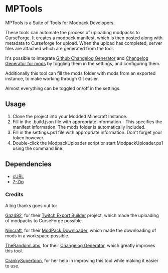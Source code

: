 # MPTools

MPTools is a Suite of Tools for Modpack Developers.

These tools can automate the process of uploading modpacks to CurseForge.
It creates a modpack manifest, which is then posted along with metadata to Curseforge for upload.
When the upload has completed, server files are attached which are generated from the tool.

It's possible to integrate [Github Changelog Generator](https://github.com/github-changelog-generator/github-changelog-generator) and [Changelog Generator for mods](https://github.com/TheRandomLabs/ChangelogGenerator) by toggling them in the settings, and configuring them.

Additionally this tool can fill the mods folder with mods from an exported instance, to make working through Git easier.

Almost everything can be toggled on/off in the settings.

## Usage
1. Clone the project into your Modded Minecraft Instance.
2. Fill in the .build.json file with appropriate information - This specifies the manifest information. The mods folder is automatically included.
3. Fill in the settings.ps1 file with appropriate information. Don't forget your token however.
4. Double-click the ModpackUploader script or start ModpackUploader.ps1 using the command line.
## Dependencies
* [cURL](https://curl.haxx.se/download.html)
* [7-Zip](https://www.7-zip.org/download.html)

### Credits
A big thanks goes out to:

[Gaz492](https://github.com/Gaz492/), for their
[Twitch Export Builder](https://github.com/Gaz492/twitch-export-builder/) project, which made the uploading of modpacks to CurseForge possible.

[Nincraft](https://github.com/Nincraft), for their [ModPack Downloader](https://github.com/Nincraft/ModPackDownloader), which made the downloading of mods in a workspace possible.

[TheRandomLabs](https://github.com/TheRandomLabs), for their [Changelog Generator](https://github.com/TheRandomLabs/ChangelogGenerator), which greatly improves this tool.

[CrankySupertoon](https://github.com/CrankySupertoon), for her help in improving this tool while making it easier to use.